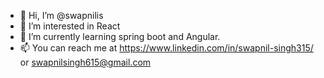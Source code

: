 - 👋 Hi, I’m @swapnilis
- 👀 I’m interested in React
- 🌱 I’m currently learning spring boot and Angular.
- 📫 You can reach me at https://www.linkedin.com/in/swapnil-singh315/  or swapnilsingh615@gmail.com

<!---
swapnilis/swapnilis is a ✨ special ✨ repository because its `README.md` (this file) appears on your GitHub profile.
You can click the Preview link to take a look at your changes.
--->
